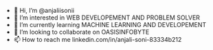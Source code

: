 - 👋 Hi, I’m @anjaliisonii
- 👀 I’m interested in WEB DEVELOPEMENT AND PROBLEM SOLVER
- 🌱 I’m currently learning MACHINE LEARNING AND DEVELOPEMENT
- 💞️ I’m looking to collaborate on OASISINFOBYTE
- 📫 How to reach me linkedin.com/in/anjali-soni-83334b212

